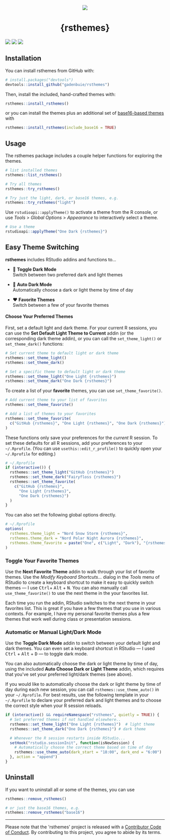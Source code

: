 <p align=center>
  <img src="https://raw.githubusercontent.com/gadenbuie/rsthemes/assets/rsthemes.gif">
  <h1 align="center">{rsthemes}</h1>
</p>

<!-- badges: start -->
[![](https://img.shields.io/badge/rstudio->=1.2.1335-%2381A9D7.svg)](https://www.rstudio.com/products/rstudio/)
![](https://www.r-pkg.org/badges/version/rsthemes)
![](https://img.shields.io/badge/lifecycle-maturing-blue.svg)
<!-- badges: end -->


## Installation

You can install rsthemes from GitHub with:

``` r
# install.packages("devtools")
devtools::install_github("gadenbuie/rsthemes")
```

Then, install the included, hand-crafted themes with:

``` r
rsthemes::install_rsthemes()
```

or you can install the themes plus an additional set of [base16-based themes](https://github.com/chriskempson/base16) with

``` r
rsthemes::install_rsthemes(include_base16 = TRUE)
```

## Usage

The rsthemes package includes a couple helper functions for exploring the themes.

``` r
# list installed themes
rsthemes::list_rsthemes()

# Try all themes
rsthemes::try_rsthemes()

# Try just the light, dark, or base16 themes, e.g.
rsthemes::try_rsthemes("light")
```

Use `rstudioapi::applyTheme()` to activate a theme from the R console, or use *Tools* > *Global Options* > *Appearance* to interactively select a theme. 

``` r
# Use a theme
rstudioapi::applyTheme("One Dark {rsthemes}")
```

## Easy Theme Switching

**rsthemes** includes RStudio addins and functions to... <a name="automatic--light-and--dark-mode" />

- &#x1F305; **Toggle Dark Mode**<br>Switch between two preferred dark and light themes

- &#x1F303; **Auto Dark Mode**<br>Automatically choose a dark or light theme by time of day

- &#x2764;&#xFE0F; **Favorite Themes**<br>Switch between a few of your favorite themes

#### Choose Your Preferred Themes

First, set a default light and dark theme. For your current R sessions, you can use the **Set Default Light Theme to Current** addin (or the corresponding dark theme addin), or you can call the `set_theme_light()` or `set_theme_dark()` functions:

``` r
# Set current theme to default light or dark theme
rsthemes::set_theme_light()
rsthemes::set_theme_dark()

# Set a specific theme to default light or dark theme
rsthemes::set_theme_light("One Light {rsthemes}")
rsthemes::set_theme_dark("One Dark {rsthemes}")
```

To create a list of your **favorite** themes, you can use `set_theme_favorite()`.

```r
# Add current theme to your list of favorites
rsthemes::set_theme_favorite()

# Add a list of themes to your favorites
rsthemes::set_theme_favorite(
  c("GitHub {rsthemes}", "One Light {rsthemes}", "One Dark {rsthemes}")
)
```

These functions only save your preferences for the _current_ R session. To set these defaults for all R sessions, add your preferences to your `~/.Rprofile`. (You can use `usethis::edit_r_profile()` to quickly open your `~/.Rprofile` for editing.)

```r
# ~/.Rprofile
if (interactive()) {
  rsthemes::set_theme_light("GitHub {rsthemes}")
  rsthemes::set_theme_dark("Fairyfloss {rsthemes}")
  rsthemes::set_theme_favorite(
    c("GitHub {rsthemes}", 
      "One Light {rsthemes}", 
      "One Dark {rsthemes}")
  )
}
```

You can also set the following global options directly.

```r
# ~/.Rprofile
options(
  rsthemes.theme_light = "Nord Snow Storm {rsthemes}",
  rsthemes.theme_dark = "Nord Polar Night Aurora {rsthemes}",
  rsthemes.theme_favorite = paste("One", c("Light", "Dark"), "{rsthemes}")
)
```

### Toggle Your Favorite Themes

Use the **Next Favorite Theme** addin to walk through your list of favorite themes. Use the _Modify Keyboard Shortcuts..._ dialog in the _Tools_ menu of RStudio to create a keyboard shortcut to make it easy to quickly switch themes — I use <kbd>Ctrl</kbd>+ <kbd>Alt</kbd> + <kbd>N</kbd>. You can also manually call `use_theme_favorite()` to use the next theme in the your favorites list.

Each time you run the addin, RStudio switches to the next theme in your favorites list. This is great if you have a few themes that you use in various contexts. For example, I have my personal favorite themes plus a few themes that work well during class or presentation sessions.


### Automatic or Manual Light/Dark Mode

Use the **Toggle Dark Mode** addin to switch between your default light and dark themes. You can even set a keyboard shortcut in RStudio — I used <kbd>Ctrl</kbd> + <kbd>Alt</kbd> + <kbd>D</kbd> — to toggle dark mode.

You can also automatically choose the dark or light theme by time of day, using the included **Auto Choose Dark or Light Theme** addin, which requires that you've set your preferred light/dark themes (see above).

If you would like to automatically choose the dark or light theme by time of day during each new session, you can call `rsthemes::use_theme_auto()` in your `~/.Rprofile`. For best results, use the following template in your `~/.Rprofile` to declare your preferred dark and light themes and to choose the correct style when your R session reloads.

```r
if (interactive() && requireNamespace("rsthemes", quietly = TRUE)) {
  # Set preferred themes if not handled elsewhere..
  rsthemes::set_theme_light("One Light {rsthemes}")  # light theme
  rsthemes::set_theme_dark("One Dark {rsthemes}") # dark theme

  # Whenever the R session restarts inside RStudio...
  setHook("rstudio.sessionInit", function(isNewSession) {
    # Automatically choose the correct theme based on time of day
    rsthemes::use_theme_auto(dark_start = "18:00", dark_end = "6:00")
  }, action = "append")
}
```

## Uninstall

If you want to uninstall all or some of the themes, you can use

``` r
rsthemes::remove_rsthemes()

# or just the base16 themes, e.g.
rsthemes::remove_rsthemes("base16")
```

***

Please note that the 'rsthemes' project is released with a
[Contributor Code of Conduct](CODE_OF_CONDUCT.md).
By contributing to this project, you agree to abide by its terms.
